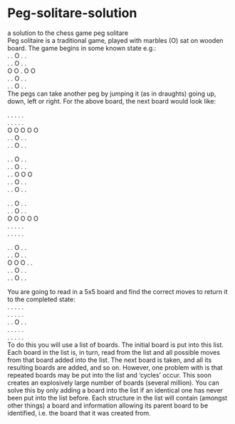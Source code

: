 # Peg-solitare-solution
a solution to the chess game peg solitare<br>
Peg solitaire is a traditional game, played with marbles (O) sat on wooden board. The game begins in some known state e.g.:<br>
. . O	. .<br>
. .	O	.	.<br>
O O . O O<br>
. . O . .<br>
. . O . .<br>
The pegs can take another peg by jumping it (as in draughts) going up, down, left or right. For the above board, the next board      would look like:<br>

. . . . .<br>
. . . . .<br>
O O O O O<br>
. . O . .<br>
. . O . .<br>

. . O . .<br>
. . O . .<br>
. . O O O<br>
. . O . .<br>
. . O . .<br>

. . O . .<br>
. . O . .<br>
O O O O O<br>
. . . . .<br>
. . . . .<br>

. . O . .<br>
. . O . .<br>
O O O . .<br>
. . O . .<br>
. . O . .<br>

You are going to read in a 5x5 board and find the correct moves to return it to the completed state:<br>
. . . . .<br>
. . . . .<br>
. . O . .<br>
. . . . .<br>
. . . . .<br>
To do this you will use a list of boards. The initial board is put into this list. Each board in the list is, in turn, read from the list and all possible moves from that board added into the list. The next board is taken, and all its resulting boards are added, and so on. However, one problem with is that repeated boards may be put into the list and ‘cycles’ occur. This soon creates an explosively large number of boards (several million). You can solve this by only adding a board into the list if an identical one has never been put into the list before. Each structure in the list will contain (amongst other things) a board and information allowing its parent board to be identified, i.e. the board that it was created from.
